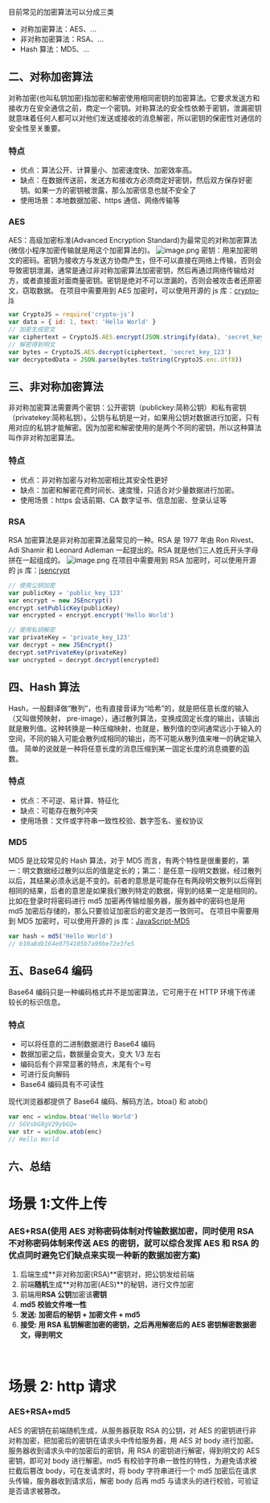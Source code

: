 目前常见的加密算法可以分成三类

- 对称加密算法：AES、...
- 非对称加密算法：RSA、...
- Hash 算法：MD5、...

## 二、对称加密算法

对称加密(也叫私钥加密)指加密和解密使用相同密钥的加密算法。它要求发送方和接收方在安全通信之前，商定一个密钥。对称算法的安全性依赖于密钥，泄漏密钥就意味着任何人都可以对他们发送或接收的消息解密，所以密钥的保密性对通信的安全性至关重要。

### 特点

- 优点：算法公开、计算量小、加密速度快、加密效率高。
- 缺点：在数据传送前，发送方和接收方必须商定好密钥，然后双方保存好密钥。如果一方的密钥被泄露，那么加密信息也就不安全了
- 使用场景：本地数据加密、https 通信、网络传输等

### AES

AES：高级加密标准(Advanced Encryption Standard)为最常见的对称加密算法(微信小程序加密传输就是用这个加密算法的)。
![image.png](https://cdn.nlark.com/yuque/0/2021/png/22303167/1630768912585-986b9578-f99c-4990-a2b3-8cd48eca563f.png#clientId=u223fc2be-97bf-4&from=paste&id=u4c49f638&margin=%5Bobject%20Object%5D&name=image.png&originHeight=215&originWidth=732&originalType=url&ratio=1&size=47288&status=done&style=none&taskId=u4a466f9f-83a1-4e1c-b749-ef2010c83c8)
密钥：用来加密明文的密码。密钥为接收方与发送方协商产生，但不可以直接在网络上传输，否则会导致密钥泄漏，通常是通过非对称加密算法加密密钥，然后再通过网络传输给对方，或者直接面对面商量密钥。密钥是绝对不可以泄漏的，否则会被攻击者还原密文，窃取数据。
在项目中需要用到 AES 加密时，可以使用开源的 js 库：[crypto-js](https://github.com/brix/crypto-js)

```javascript
var CryptoJS = require('crypto-js')
var data = { id: 1, text: 'Hello World' }
// 加密生成密文
var ciphertext = CryptoJS.AES.encrypt(JSON.stringify(data), 'secret_key_123').toString()
// 解密得到明文
var bytes = CryptoJS.AES.decrypt(ciphertext, 'secret_key_123')
var decryptedData = JSON.parse(bytes.toString(CryptoJS.enc.Utf8))
```

## 三、非对称加密算法

非对称加密算法需要两个密钥：公开密钥（publickey:简称公钥）和私有密钥（privatekey:简称私钥）。公钥与私钥是一对，如果用公钥对数据进行加密，只有用对应的私钥才能解密。因为加密和解密使用的是两个不同的密钥，所以这种算法叫作非对称加密算法。

### 特点

- 优点：非对称加密与对称加密相比其安全性更好
- 缺点：加密和解密花费时间长、速度慢，只适合对少量数据进行加密。
- 使用场景：https 会话前期、CA 数字证书、信息加密、登录认证等

### RSA

RSA 加密算法是非对称加密算法最常见的一种。RSA 是 1977 年由 Ron Rivest、Adi Shamir 和 Leonard Adleman 一起提出的。RSA 就是他们三人姓氏开头字母拼在一起组成的。
![image.png](https://cdn.nlark.com/yuque/0/2021/png/22303167/1630768912555-4acd586d-b472-449e-8c77-84814f6c2839.png#clientId=u223fc2be-97bf-4&from=paste&id=u3a972e95&margin=%5Bobject%20Object%5D&name=image.png&originHeight=215&originWidth=732&originalType=url&ratio=1&size=47877&status=done&style=none&taskId=u4a2db559-bc71-451f-9e41-419a52fb15c)
在项目中需要用到 RSA 加密时，可以使用开源的 js 库：[jsencrypt](https://github.com/travist/jsencrypt)

```javascript
// 使用公钥加密
var publicKey = 'public_key_123'
var encrypt = new JSEncrypt()
encrypt.setPublicKey(publicKey)
var encrypted = encrypt.encrypt('Hello World')

// 使用私钥解密
var privateKey = 'private_key_123'
var decrypt = new JSEncrypt()
decrypt.setPrivateKey(privateKey)
var uncrypted = decrypt.decrypt(encrypted)
```

## 四、Hash 算法

Hash，一般翻译做“散列”，也有直接音译为“哈希”的，就是把任意长度的输入（又叫做预映射， pre-image），通过散列算法，变换成固定长度的输出，该输出就是散列值。这种转换是一种压缩映射，也就是，散列值的空间通常远小于输入的空间，不同的输入可能会散列成相同的输出，而不可能从散列值来唯一的确定输入值。
简单的说就是一种将任意长度的消息压缩到某一固定长度的消息摘要的函数。

### 特点

- 优点：不可逆、易计算、特征化
- 缺点：可能存在散列冲突
- 使用场景：文件或字符串一致性校验、数字签名、鉴权协议

### MD5

MD5 是比较常见的 Hash 算法，对于 MD5 而言，有两个特性是很重要的，第一：明文数据经过散列以后的值是定长的；第二：是任意一段明文数据，经过散列以后，其结果必须永远是不变的。前者的意思是可能存在有两段明文散列以后得到相同的结果，后者的意思是如果我们散列特定的数据，得到的结果一定是相同的。
比如在登录时将密码进行 md5 加密再传输给服务器，服务器中的密码也是用 md5 加密后存储的，那么只要验证加密后的密文是否一致则可。
在项目中需要用到 MD5 加密时，可以使用开源的 js 库：[JavaScript-MD5](https://github.com/blueimp/JavaScript-MD5)

```javascript
var hash = md5('Hello World')
// b10a8db164e0754105b7a99be72e3fe5
```

## 五、Base64 编码

Base64 编码只是一种编码格式并不是加密算法，它可用于在 HTTP 环境下传递较长的标识信息。

### 特点

- 可以将任意的二进制数据进行 Base64 编码
- 数据加密之后，数据量会变大，变大 1/3 左右
- 编码后有个非常显著的特点，末尾有个=号
- 可进行反向解码
- Base64 编码具有不可读性

现代浏览器都提供了 Base64 编码、解码方法，btoa() 和 atob()

```javascript
var enc = window.btoa('Hello World')
// SGVsbG8gV29ybGQ=
var str = window.atob(enc)
// Hello World
```

## 六、总结

# 场景 1:文件上传

### AES+RSA(使用 AES 对称密码体制对传输数据加密，同时使用 RSA 不对称密码体制来传送 AES 的密钥，就可以综合发挥 AES 和 RSA 的优点同时避免它们缺点来实现一种新的数据加密方案)

1. 后端生成**非对称加密(RSA)**密钥对，把公钥发给前端
1. 前端**随机**生成**对称加密(AES)**的秘钥，进行文件加密
1. 前端用**RSA 公钥**加密该**密钥**
1. **md5 校验文件唯一性**
1. **发送: 加密后的秘钥 + 加密文件 + md5**
1. **接受: 用 RSA 私钥解密加密的密钥，之后再用解密后的 AES 密钥解密数据密文，得到明文**

**​**

# 场景 2: http 请求

### AES+RSA+md5

AES 的密钥在前端随机生成，从服务器获取 RSA 的公钥，对 AES 的密钥进行非对称加密，把加密后的密钥在请求头中传给服务器，用 AES 对 body 进行加密。服务器收到请求头中的加密后的密钥，用 RSA 的密钥进行解密，得到明文的 AES 密钥，即可对 body 进行解密。md5 有校验字符串一致性的特性，为避免请求被拦截后篡改 body，可在发请求时，将 body 字符串进行一个 md5 加密后在请求头传输，服务器收到请求后，解密 body 后再 md5 与请求头的进行校验，可验证是否请求被篡改。

​
